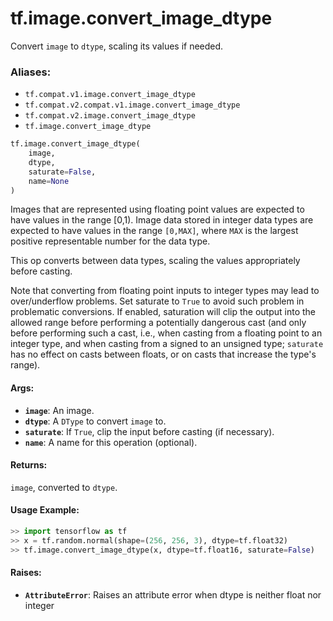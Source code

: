 <div itemscope itemtype="http://developers.google.com/ReferenceObject">
<meta itemprop="name" content="tf.image.convert_image_dtype" />
<meta itemprop="path" content="Stable" />
</div>

# tf.image.convert_image_dtype

Convert `image` to `dtype`, scaling its values if needed.

### Aliases:

* `tf.compat.v1.image.convert_image_dtype`
* `tf.compat.v2.compat.v1.image.convert_image_dtype`
* `tf.compat.v2.image.convert_image_dtype`
* `tf.image.convert_image_dtype`

``` python
tf.image.convert_image_dtype(
    image,
    dtype,
    saturate=False,
    name=None
)
```

<!-- Placeholder for "Used in" -->

Images that are represented using floating point values are expected to have
values in the range [0,1). Image data stored in integer data types are
expected to have values in the range `[0,MAX]`, where `MAX` is the largest
positive representable number for the data type.

This op converts between data types, scaling the values appropriately before
casting.

Note that converting from floating point inputs to integer types may lead to
over/underflow problems. Set saturate to `True` to avoid such problem in
problematic conversions. If enabled, saturation will clip the output into the
allowed range before performing a potentially dangerous cast (and only before
performing such a cast, i.e., when casting from a floating point to an integer
type, and when casting from a signed to an unsigned type; `saturate` has no
effect on casts between floats, or on casts that increase the type's range).

#### Args:


* <b>`image`</b>: An image.
* <b>`dtype`</b>: A `DType` to convert `image` to.
* <b>`saturate`</b>: If `True`, clip the input before casting (if necessary).
* <b>`name`</b>: A name for this operation (optional).


#### Returns:

`image`, converted to `dtype`.



#### Usage Example:

```python
>> import tensorflow as tf
>> x = tf.random.normal(shape=(256, 256, 3), dtype=tf.float32)
>> tf.image.convert_image_dtype(x, dtype=tf.float16, saturate=False)
```



#### Raises:


* <b>`AttributeError`</b>: Raises an attribute error when dtype is neither
float nor integer